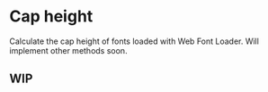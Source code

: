 # Cap height
Calculate the cap height of fonts loaded with Web Font Loader. Will implement other methods soon.

## WIP
